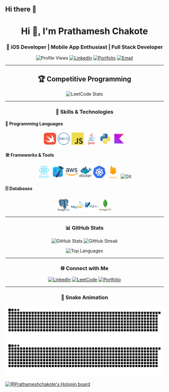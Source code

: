 ## Hi there 👋
<h1 align="center">Hi 👋, I'm Prathamesh Chakote</h1>
<h3 align="center">📱 iOS Developer | Mobile App Enthusiast | Full Stack Developer</h3>

<p align="center">
  <img src="https://komarev.com/ghpvc/?username=Prathameshchakote&label=Profile%20Views&color=0e75b6&style=flat-square" alt="Profile Views" /> 
  <a href="https://www.linkedin.com/in/Prathamesh-Chakote/"><img src="https://img.shields.io/badge/LinkedIn-blue?style=flat-square&logo=linkedin&logoColor=white" alt="LinkedIn" /></a>
  <a href="https://prathameshchakote.github.io/"><img src="https://img.shields.io/badge/Portfolio-%230E75B6.svg?style=flat-square" alt="Portfolio" /></a>
  <a href="mailto:prathameshchakote@gmail.com"><img src="https://img.shields.io/badge/Email-%230E75B6.svg?style=flat-square" alt="Email" /></a>
</p>

---

<h2 align="center">🏆 Competitive Programming</h2>
<p align="center">
  <img src="https://leetcard.jacoblin.cool/chakote?ext=contest" alt="LeetCode Stats" width="45%"/>
</p>

---

<h3 align="center">🚀 Skills & Technologies</h3>

#### 📱 Programming Languages
<p align="center">
  <img src="https://raw.githubusercontent.com/devicons/devicon/master/icons/swift/swift-original.svg" alt="Swift" width="40" height="40"/>
  <img src="https://raw.githubusercontent.com/devicons/devicon/master/icons/objectivec/objectivec-plain.svg" alt="Objective-C" width="40" height="40"/>
  <img src="https://raw.githubusercontent.com/devicons/devicon/master/icons/javascript/javascript-original.svg" alt="JavaScript" width="40" height="40"/>
  <img src="https://raw.githubusercontent.com/devicons/devicon/master/icons/java/java-original-wordmark.svg" alt="Java" width="40" height="40"/>
  <img src="https://raw.githubusercontent.com/devicons/devicon/master/icons/python/python-original.svg" alt="Python" width="40" height="40"/>
  <img src="https://raw.githubusercontent.com/devicons/devicon/master/icons/kotlin/kotlin-original.svg" alt="Kotlin" width="40" height="40"/>
</p>

#### 🛠️ Frameworks & Tools
<p align="center">
  <img src="https://raw.githubusercontent.com/devicons/devicon/master/icons/react/react-original-wordmark.svg" alt="React" width="40" height="40"/>
  <img src="https://raw.githubusercontent.com/devicons/devicon/master/icons/xcode/xcode-original.svg" alt="Xcode" width="40" height="40"/>
  <img src="https://raw.githubusercontent.com/devicons/devicon/master/icons/amazonwebservices/amazonwebservices-original-wordmark.svg" alt="AWS" width="40" height="40"/>
  <img src="https://raw.githubusercontent.com/devicons/devicon/master/icons/docker/docker-original-wordmark.svg" alt="Docker" width="40" height="40"/>
  <img src="https://raw.githubusercontent.com/devicons/devicon/master/icons/kubernetes/kubernetes-plain.svg" alt="Kubernetes" width="40" height="40"/>
  <img src="https://raw.githubusercontent.com/devicons/devicon/master/icons/firebase/firebase-plain-wordmark.svg" alt="Firebase" width="40" height="40"/>
  <img src="https://img.icons8.com/color/48/000000/git.png" alt="Git" width="40" height="40"/>
</p>

#### 🗄️ Databases
<p align="center">
  <img src="https://raw.githubusercontent.com/devicons/devicon/master/icons/postgresql/postgresql-original-wordmark.svg" alt="PostgreSQL" width="40" height="40"/>
  <img src="https://raw.githubusercontent.com/devicons/devicon/master/icons/mysql/mysql-original-wordmark.svg" alt="MySQL" width="40" height="40"/>
  <img src="https://raw.githubusercontent.com/devicons/devicon/master/icons/sqlite/sqlite-original-wordmark.svg" alt="SQLite" width="40" height="40"/>
  <img src="https://raw.githubusercontent.com/devicons/devicon/master/icons/mongodb/mongodb-original-wordmark.svg" alt="MongoDB" width="40" height="40"/>
</p>

---

<h3 align="center">📊 GitHub Stats</h3>
<div align="center">
  <img src="https://github-readme-stats.vercel.app/api?username=Prathameshchakote&show_icons=true&theme=tokyonight&locale=en" alt="GitHub Stats" width="45%"/>
  <img src="https://github-readme-streak-stats.herokuapp.com/?user=Prathameshchakote&theme=tokyonight" alt="GitHub Streak" width="45%"/>
</div>
<p align="center">
  <img src="https://github-readme-stats.vercel.app/api/top-langs?username=Prathameshchakote&show_icons=true&locale=en&layout=compact&theme=tokyonight" alt="Top Languages" width="45%"/>
</p>

---

<h3 align="center">🌐 Connect with Me</h3>
<p align="center">
  <a href="https://www.linkedin.com/in/Prathamesh-Chakote/" target="blank"><img src="https://img.shields.io/badge/LinkedIn-blue?logo=linkedin&logoColor=white&style=for-the-badge" alt="LinkedIn" /></a>
  <a href="https://leetcode.com/chakote/" target="blank"><img src="https://img.shields.io/badge/LeetCode-gray?logo=leetcode&logoColor=white&style=for-the-badge" alt="LeetCode" /></a>
  <a href="https://prathameshchakote.github.io/" target="blank"><img src="https://img.shields.io/badge/Portfolio-%230E75B6.svg?logo=web&logoColor=white&style=for-the-badge" alt="Portfolio" /></a>
</p>

---

<h3 align="center">🐍 Snake Animation</h3>
<p align="center">
  <img src="https://github.com/Prathameshchakote/Prathameshchakote/blob/main/github-snake.svg#gh-light-mode-only" alt="Snake Animation Light Mode" />
  <img src="https://github.com/Prathameshchakote/Prathameshchakote/blob/main/github-snake-dark.svg#gh-dark-mode-only" alt="Snake Animation Dark Mode" />
</p>

[![@Prathameshchakote's Holopin board](https://holopin.me/Prathameshchakote)](https://holopin.io/@Prathameshchakote)

<!--
**Prathameshchakote/Prathameshchakote** is a ✨ _special_ ✨ repository because its `README.md` (this file) appears on your GitHub profile.

Here are some ideas to get you started:

- 🔭 I’m currently working on ...
- 🌱 I’m currently learning ...
- 👯 I’m looking to collaborate on ...
- 🤔 I’m looking for help with ...
- 💬 Ask me about ...
- 📫 How to reach me: ...
- 😄 Pronouns: ...
- ⚡ Fun fact: ...
-->

